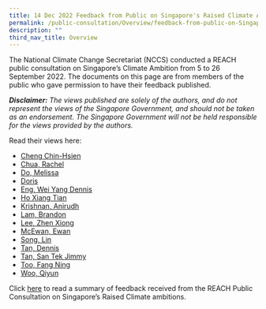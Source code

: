 ```yaml
---
title: 14 Dec 2022 Feedback from Public on Singapore's Raised Climate Ambition
permalink: /public-consultation/Overview/feedback-from-public-on-Singapore-raised-ambition/
description: ""
third_nav_title: Overview
---
```

The National Climate Change Secretariat (NCCS) conducted a REACH public consultation on Singapore’s Climate Ambition from 5 to 26 September 2022. The documents on this page are from members of the public who gave permission to have their feedback published.

_**Disclaimer:**_ _The views published are solely of the authors, and do not represent the views of the Singapore Government, and should not be taken as an endorsement. The Singapore Government will not be held responsible for the views provided by the authors._

Read their views here:

*   [Cheng Chin-Hsien](/files/Cheng%20Chin-Hsien.pdf)
*   [Chua, Rachel](/files/PC2022_Rachel%20Chua.pdf)
*   [Do, Melissa](/files/PC2022_Melissa%20Do.pdf)
*   [Doris](/files/PC2022_Doris.pdf)
*   [Eng, Wei Yang Dennis](/files/PC2022_Dennis%20Eng%20Wei%20Yang.pdf)
*   [Ho Xiang Tian](/files/PC2022_Ho%20Xiang%20Tian.pdf)
*   [Krishnan, Anirudh](/files/PC2022_Anirudh%20Krishnan.pdf)
*   [Lam, Brandon](/files/PC2022_Brandon%20Lam.pdf)
*   [Lee, Zhen Xiong](/files/PC2022_Lee%20Zhen%20Xiong.pdf)
*   [McEwan, Ewan](/files/PC2022_Ewan%20McEwan.pdf)
*   [Song, Lin](/files/PC2022_Song%20Lin.pdf)
*   [Tan, Dennis](/files/PC2022_Dennis%20Tan.pdf)
*   [Tan, San Tek Jimmy]()
*   [Too, Fang Ning](/files/PC2022_Too%20Fang%20Ning.pdf)
*   [Woo, Qiyun](/files/PC2022_Woo%20Qiyun.pdf)

Click [here](https://www.nccs.gov.sg/public-consultation/25-oct-2022-feedback-reach-public-consultations-sg-climate-ambition/) to read a summary of feedback received from the REACH Public Consultation on Singapore’s Raised Climate ambitions.